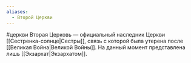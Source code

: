 ```yaml
---
aliases:
  - Второй Церкви
---
```

#церкви
Вторая Церковь — официальный наследник Церкви [[Сестренка-солнце|Сестры]], связь с которой была утерена после [[Великая Война|Великой Войны]]. На данный момент представлена лишь [[Экзархат|Экзархатом]].